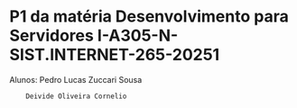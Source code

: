 # P1 da matéria Desenvolvimento para Servidores I-A305-N-SIST.INTERNET-265-20251
Alunos: Pedro Lucas Zuccari Sousa

        Deivide Oliveira Cornelio
